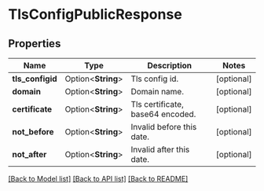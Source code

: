# TlsConfigPublicResponse

## Properties

Name | Type | Description | Notes
------------ | ------------- | ------------- | -------------
**tls_configid** | Option<**String**> | Tls config id. | [optional]
**domain** | Option<**String**> | Domain name. | [optional]
**certificate** | Option<**String**> | Tls certificate, base64 encoded. | [optional]
**not_before** | Option<**String**> | Invalid before this date. | [optional]
**not_after** | Option<**String**> | Invalid after this date. | [optional]

[[Back to Model list]](../README.md#documentation-for-models) [[Back to API list]](../README.md#documentation-for-api-endpoints) [[Back to README]](../README.md)


